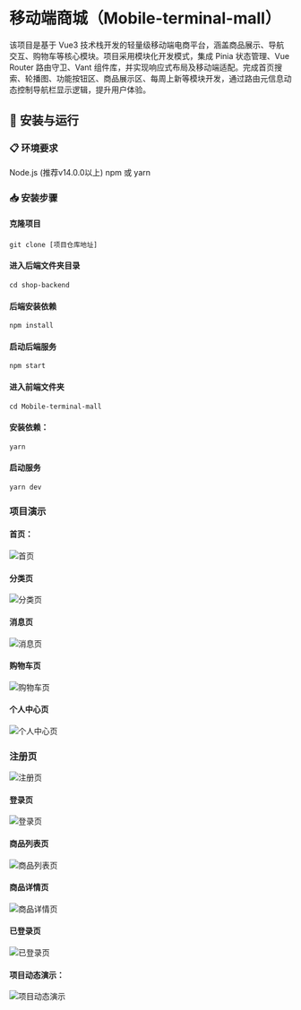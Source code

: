 # 移动端商城（Mobile-terminal-mall）
该项目是基于 Vue3 技术栈开发的轻量级移动端电商平台，涵盖商品展示、导航交互、购物车等核心模块。项目采用模块化开发模式，集成 Pinia 状态管理、Vue Router 路由守卫、Vant 组件库，并实现响应式布局及移动端适配。完成首页搜索、轮播图、功能按钮区、商品展示区、每周上新等模块开发，通过路由元信息动态控制导航栏显示逻辑，提升用户体验。
## 🚀 安装与运行
### 📋 环境要求
Node.js (推荐v14.0.0以上)
npm 或 yarn
### 📥 安装步骤
#### 克隆项目
```
git clone [项目仓库地址]
```
#### 进入后端文件夹目录

```
cd shop-backend
```

#### 后端安装依赖

```
npm install      
```

#### 启动后端服务

```
npm start
```

#### 进入前端文件夹
```
cd Mobile-terminal-mall
```

#### 安装依赖：

```
yarn
```

#### 启动服务

```
yarn dev
```

### 项目演示



#### 首页：

![首页](https://cdn.jsdelivr.net/gh/zhouweichaozwy/Mobile-terminal-mall@main/README.assets/image-20250328162958709.png)

#### 分类页

![分类页](https://cdn.jsdelivr.net/gh/zhouweichaozwy/Mobile-terminal-mall@main/README.assets/image-20250328163542566.png)

#### 消息页

![消息页](https://cdn.jsdelivr.net/gh/zhouweichaozwy/Mobile-terminal-mall@main/README.assets/image-20250328163614055.png)

#### 购物车页

![购物车页](https://cdn.jsdelivr.net/gh/zhouweichaozwy/Mobile-terminal-mall@main/README.assets/image-20250328163709927.png)

#### 个人中心页

![个人中心页](https://cdn.jsdelivr.net/gh/zhouweichaozwy/Mobile-terminal-mall@main/README.assets/image-20250328163746424.png)

### 注册页

![注册页](https://cdn.jsdelivr.net/gh/zhouweichaozwy/Mobile-terminal-mall@main/README.assets/image-20250328163928941.png)

#### 登录页

![登录页](https://cdn.jsdelivr.net/gh/zhouweichaozwy/Mobile-terminal-mall@main/README.assets/image-20250328164033207.png)

#### 商品列表页

![商品列表页](https://cdn.jsdelivr.net/gh/zhouweichaozwy/Mobile-terminal-mall@main/README.assets/image-20250328164126174.png)

#### 商品详情页

![商品详情页](https://cdn.jsdelivr.net/gh/zhouweichaozwy/Mobile-terminal-mall@main/README.assets/image-20250328164211120.png)

#### 已登录页

![已登录页](https://cdn.jsdelivr.net/gh/zhouweichaozwy/Mobile-terminal-mall@main/README.assets/image-20250328164337109.png)

#### 项目动态演示：

![项目动态演示](https://cdn.jsdelivr.net/gh/zhouweichaozwy/Mobile-terminal-mall@main/README.assets/10.gif)
